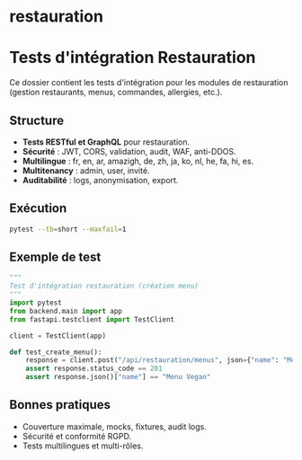 # restauration

# Tests d'intégration Restauration

Ce dossier contient les tests d'intégration pour les modules de restauration (gestion restaurants, menus, commandes, allergies, etc.).

## Structure
- **Tests RESTful et GraphQL** pour restauration.
- **Sécurité** : JWT, CORS, validation, audit, WAF, anti-DDOS.
- **Multilingue** : fr, en, ar, amazigh, de, zh, ja, ko, nl, he, fa, hi, es.
- **Multitenancy** : admin, user, invité.
- **Auditabilité** : logs, anonymisation, export.

## Exécution
```bash
pytest --tb=short --maxfail=1
```

## Exemple de test
```python
"""
Test d'intégration restauration (création menu)
"""
import pytest
from backend.main import app
from fastapi.testclient import TestClient

client = TestClient(app)

def test_create_menu():
    response = client.post("/api/restauration/menus", json={"name": "Menu Vegan"}, headers={"Authorization": "Bearer <token>"})
    assert response.status_code == 201
    assert response.json()["name"] == "Menu Vegan"
```

## Bonnes pratiques
- Couverture maximale, mocks, fixtures, audit logs.
- Sécurité et conformité RGPD.
- Tests multilingues et multi-rôles.
